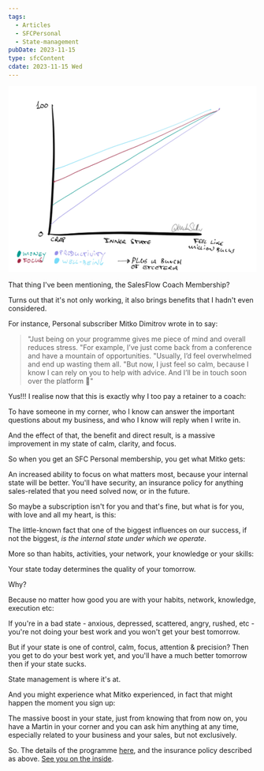 ```yaml
---
tags:
  - Articles
  - SFCPersonal
  - State-management
pubDate: 2023-11-15
type: sfcContent
cdate: 2023-11-15 Wed
---
```


![](Media/SalesFlowCoach.app_State-management-as-the-secret-to-success_MartinStellar.jpg)

That thing I've been mentioning, the SalesFlow Coach Membership?

Turns out that it's not only working, it also brings benefits that I hadn't even considered.

For instance, Personal subscriber Mitko Dimitrov wrote in to say:

>"Just being on your programme gives me piece of mind and overall reduces stress.
>"For example, I’ve just come back from a conference and have a mountain of opportunities.
>"Usually, I’d feel overwhelmed and end up wasting them all.
>"But now, I just feel so calm, because I know I can rely on you to help with advice. And I’ll be in touch soon over the platform 🙂"

Yus!!! I realise now that this is exactly why I too pay a retainer to a coach:

To have someone in my corner, who I know can answer the important questions about my business, and who I know will reply when I write in.

And the effect of that, the benefit and direct result, is a massive improvement in my state of calm, clarity, and focus.

So when you get an SFC Personal membership, you get what Mitko gets:

An increased ability to focus on what matters most, because your internal state will be better. You'll have security, an insurance policy for anything sales-related that you need solved now, or in the future.

So maybe a subscription isn't for you and that's fine, but what is for you, with love and all my heart, is this:

The little-known fact that one of the biggest influences on our success, if not the biggest, *is the internal state under which we operate*.

More so than habits, activities, your network, your knowledge or your skills:

Your state today determines the quality of your tomorrow.

Why?

Because no matter how good you are with your habits, network, knowledge, execution etc:

If you're in a bad state - anxious, depressed, scattered, angry, rushed, etc - you're not doing your best work and you won't get your best tomorrow.

But if your state is one of control, calm, focus, attention & precision? Then you get to do your best work yet, and you'll have a much better tomorrow then if your state sucks.

State management is where it's at.

And you might experience what Mitko experienced, in fact that might happen the moment you sign up:

The massive boost in your state, just from knowing that from now on, you have a Martin in your corner and you can ask him anything at any time, especially related to your business and your sales, but not exclusively.

So. The details of the programme [here](https://SalesFlowCoach.app), and the insurance policy described as above. [See you on the inside](https://SalesFlowCoach.app).
